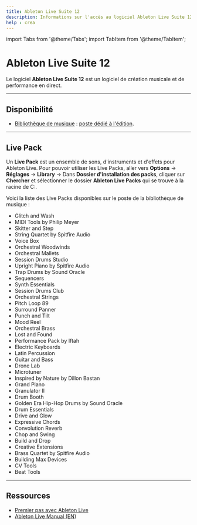 ```yaml
---
title: Ableton Live Suite 12
description: Informations sur l'accès au logiciel Ableton Live Suite 12 pour la communauté UdeM.
help : crea
---
```


import Tabs from '@theme/Tabs';
import TabItem from '@theme/TabItem';

# Ableton Live Suite 12

Le logiciel **Ableton Live Suite 12** est un logiciel de création musicale et de performance en direct.

---

## Disponibilité

- [Bibliothèque de musique](https://bib.umontreal.ca/espaces/#musique) : [poste dédié à l'édition](../../medias/postes-edition.md).

---

## Live Pack

Un **Live Pack** est un ensemble de sons, d'instruments et d'effets pour Ableton Live.
Pour pouvoir utiliser les Live Packs, aller vers **Options** → **Réglages** → **Library** → Dans **Dossier d'installation des packs**, cliquer sur **Chercher** et sélectionner le dossier **Ableton Live Packs** qui se trouve à la racine de C:\.

Voici la liste des Live Packs disponibles sur le poste de la bibliothèque de musique :

- Glitch and Wash  
- MIDI Tools by Philip Meyer  
- Skitter and Step  
- String Quartet by Spitfire Audio  
- Voice Box  
- Orchestral Woodwinds  
- Orchestral Mallets  
- Session Drums Studio  
- Upright Piano by Spitfire Audio  
- Trap Drums by Sound Oracle  
- Sequencers  
- Synth Essentials  
- Session Drums Club  
- Orchestral Strings  
- Pitch Loop 89  
- Surround Panner  
- Punch and Tilt  
- Mood Reel  
- Orchestral Brass  
- Lost and Found  
- Performance Pack by Iftah  
- Electric Keyboards  
- Latin Percussion  
- Guitar and Bass  
- Drone Lab  
- Microtuner  
- Inspired by Nature by Dillon Bastan  
- Grand Piano  
- Granulator II  
- Drum Booth  
- Golden Era Hip-Hop Drums by Sound Oracle  
- Drum Essentials  
- Drive and Glow  
- Expressive Chords  
- Convolution Reverb  
- Chop and Swing  
- Build and Drop  
- Creative Extensions  
- Brass Quartet by Spitfire Audio  
- Building Max Devices  
- CV Tools  
- Beat Tools

---

## Ressources
- [Premier pas avec Ableton Live](https://www.ableton.com/fr/get-started-with-ableton-live-am/)
- [Ableton Live Manual (EN)](https://www.ableton.com/en/live-manual/12/welcome-to-live/)